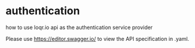 # authentication
how to use loqr.io api as the authentication service provider

Please use https://editor.swagger.io/ to view the API specification in .yaml.
